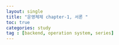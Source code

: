 ```yaml
---
layout: single
title: "운영체제 chapter-1, 서론 "
toc: true
categories: study
tag : [backend, operation system, series]
---
```


